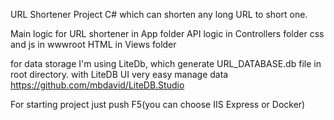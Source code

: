URL Shortener Project C# which can shorten any long URL to short one.

Main logic for URL shortener in App folder
API logic in Controllers folder 
css and js in wwwroot
HTML in Views folder

for data storage I'm using LiteDb, which generate URL_DATABASE.db file in root directory.
with LiteDB UI very easy manage data https://github.com/mbdavid/LiteDB.Studio

For starting project just push F5(you can choose IIS Express or Docker)
